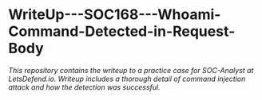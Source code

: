 # WriteUp---SOC168---Whoami-Command-Detected-in-Request-Body
*This repository contains the writeup to a practice case for SOC-Analyst at LetsDefend.io. Writeup includes a thorough detail of command injection attack and how the detection was successful.*
